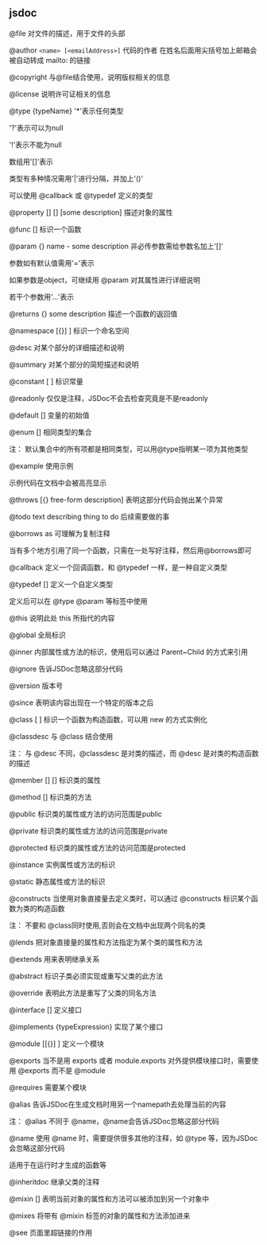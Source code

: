 ## jsdoc

@file
对文件的描述，用于文件的头部

@author `<name> [<emailAddress>]`
代码的作者
在姓名后面用尖括号加上邮箱会被自动转成 mailto: 的链接

@copyright <some copyright text>
与@file结合使用，说明版权相关的信息

@license <identifier>
说明许可证相关的信息

@type {typeName}
'*'表示任何类型

'?'表示可以为null

'!'表示不能为null

数组用'[]'表示

类型有多种情况需用'|'进行分隔，并加上'()'

可以使用 @callback 或 @typedef 定义的类型

@property [<type>] [<name>] [some description]
描述对象的属性

@func [<FunctionName>]
标识一个函数

@param {<type>} name - some description
非必传参数需给参数名加上'[]'

参数如有默认值需用'='表示

如果参数是object，可继续用 @param 对其属性进行详细说明

若干个参数用'...'表示

@returns {<type>} some description
描述一个函数的返回值

@namespace [{<type>}] <SomeName>]
标识一个命名空间

@desc <some description>
对某个部分的详细描述和说明

@summary <some description>
对某个部分的简短描述和说明

@constant [<type> <name>]
标识常量

@readonly
仅仅是注释，JSDoc不会去检查究竟是不是readonly

@default [<some value>]
变量的初始值

@enum [<type>]
相同类型的集合

注：
默认集合中的所有项都是相同类型，可以用@type指明某一项为其他类型

@example
使用示例

示例代码在文档中会被高亮显示

@throws [{<type>} free-form description]
表明这部分代码会抛出某个异常

@todo text describing thing to do
后续需要做的事

@borrows <that namepath> as <this namepath>
可理解为复制注释

当有多个地方引用了同一个函数，只需在一处写好注释，然后用@borrows即可

@callback <namepath>
定义一个回调函数，和 @typedef 一样，是一种自定义类型

@typedef [<type>] <namepath>
定义一个自定义类型

定义后可以在 @type @param 等标签中使用

@this
说明此处 this 所指代的内容

@global
全局标识

@inner
内部属性或方法的标识，使用后可以通过 Parent~Child 的方式来引用

@ignore
告诉JSDoc忽略这部分代码

@version
版本号

@since
表明该内容出现在一个特定的版本之后

@class [<type> <name>]
标识一个函数为构造函数，可以用 new 的方式实例化

@classdesc <some description>
与 @class 结合使用

注：
与 @desc 不同，@classdesc 是对类的描述，而 @desc 是对类的构造函数的描述

@member [<type>] [<name>]
标识类的属性

@method [<FunctionName>]
标识类的方法

@public
标识类的属性或方法的访问范围是public

@private
标识类的属性或方法的访问范围是private

@protected
标识类的属性或方法的访问范围是protected

@instance
实例属性或方法的标识

@static
静态属性或方法的标识

@constructs <name>
当使用对象直接量去定义类时，可以通过 @constructs 标识某个函数为类的构造函数

注：
不要和 @class同时使用,否则会在文档中出现两个同名的类

@lends <namepath>
把对象直接量的属性和方法指定为某个类的属性和方法

@extends <namepath>
用来表明继承关系

@abstract
标识子类必须实现或重写父类的此方法

@override
表明此方法是重写了父类的同名方法

@interface [<name>]
定义接口

@implements {typeExpression}
实现了某个接口

@module [[{<type>}] <moduleName>]
定义一个模块

@exports <moduleName>
当不是用 exports 或者 module.exports 对外提供模块接口时，需要使用 @exports 而不是 @module

@requires <someModuleName>
需要某个模块

@alias <aliasNamepath>
告诉JSDoc在生成文档时用另一个namepath去处理当前的内容

注：
@alias 不同于 @name，@name会告诉JSDoc忽略这部分代码

@name <namepath>
使用 @name 时，需要提供很多其他的注释，如 @type 等，因为JSDoc会忽略这部分代码

适用于在运行时才生成的函数等

@inheritdoc
继承父类的注释

@mixin [<MixinName>]
表明当前对象的属性和方法可以被添加到另一个对象中

@mixes <OtherObjectPath>
将带有 @mixin 标签的对象的属性和方法添加进来

@see <namepath>
页面里超链接的作用
